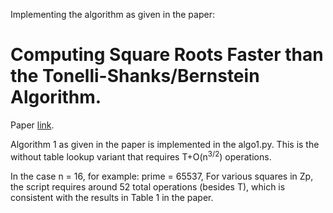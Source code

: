 Implementing the algorithm as given in the paper: 
# Computing Square Roots Faster than the Tonelli-Shanks/Bernstein Algorithm.
 Paper [link](ia.cr/2020/1407).
 
 Algorithm 1 as given in the paper is implemented in the algo1.py. This is the without table lookup variant that requires T+O(n<sup>3/2</sup>) operations.
 
In the case n = 16, for example: prime = 65537,
For various squares in Zp, the script requires around 52 total operations (besides T), which is consistent with the results in Table 1 in the paper.
 
